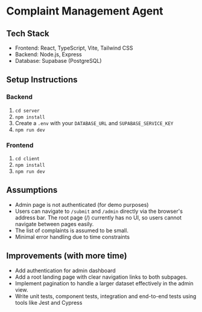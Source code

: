 # Complaint Management Agent

## Tech Stack
- Frontend: React, TypeScript, Vite, Tailwind CSS
- Backend: Node.js, Express
- Database: Supabase (PostgreSQL)

## Setup Instructions

### Backend
1. `cd server`
2. `npm install`
3. Create a `.env` with your `DATABASE_URL` and `SUPABASE_SERVICE_KEY`
4. `npm run dev`

### Frontend
1. `cd client`
2. `npm install`
3. `npm run dev`

## Assumptions
- Admin page is not authenticated (for demo purposes)
- Users can navigate to `/submit` and `/admin` directly via the browser's address bar.
The root page (/) currently has no UI, so users cannot navigate between pages easily.
- The list of complaints is assumed to be small.
- Minimal error handling due to time constraints

## Improvements (with more time)
- Add authentication for admin dashboard
- Add a root landing page with clear navigation links to both subpages.
- Implement pagination to handle a larger dataset effectively in the admin view.
- Write unit tests, component tests, integration and end-to-end tests using tools like Jest and Cypress
